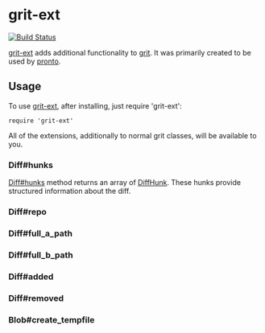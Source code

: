 # grit-ext

[![Build Status](https://secure.travis-ci.org/mmozuras/grit-ext.png)](http://travis-ci.org/mmozuras/grit-ext)

[grit-ext][] adds additional functionality to [grit][]. It was primarily created
to be used by [pronto][].

## Usage

To use [grit-ext][], after installing, just require 'grit-ext':

    require 'grit-ext'

All of the extensions, additionally to normal grit classes, will be available to
you.

### Diff#hunks

[Diff#hunks](https://github.com/mmozuras/grit-ext/blob/master/lib/grit/ext/diff.rb) method returns an array of [DiffHunk](https://github.com/mmozuras/grit-ext/blob/master/lib/grit/ext/diff_hunk.rb). These hunks provide structured information about the diff.

### Diff#repo

### Diff#full_a_path

### Diff#full_b_path

### Diff#added

### Diff#removed

### Blob#create_tempfile

[grit-ext]: https://rubygems.org/gems/grit-ext
[grit]: https://github.com/mojombo/grit
[pronto]: https://github.com/mmozuras/pronto
